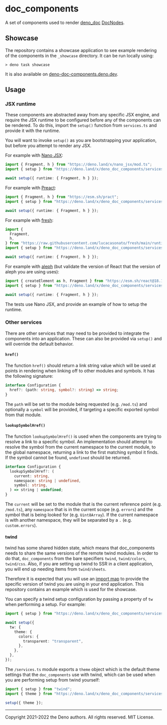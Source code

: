 # doc_components

A set of components used to render [deno_doc](https://deno.land/x/deno_doc)
[DocNodes](https://doc.deno.land/https://deno.land/x/deno_doc/lib/types.d.ts/~/DocNode).

## Showcase

The repository contains a showcase application to see example rendering of the
components in the `_showcase` directory. It can be run locally using:

```
> deno task showcase
```

It is also available on
[deno-doc-components.deno.dev](https://deno-doc-components.deno.dev/).

## Usage

### JSX runtime

These components are abstracted away from any specific JSX engine, and require
the JSX runtime to be configured before any of the components can be rendered.
To do this, import the `setup()` function from `services.ts` and provide it with
the runtime.

You will want to invoke `setup()` as you are bootstrapping your application, but
before you attempt to render any JSX.

For example with [Nano JSX](https://nanojsx.io/):

```ts
import { Fragment, h } from "https://deno.land/x/nano_jsx/mod.ts";
import { setup } from "https://deno.land/x/deno_doc_components/services.ts";

await setup({ runtime: { Fragment, h } });
```

For example with [Preact](https://preactjs.com/):

```ts
import { Fragment, h } from "https://esm.sh/pract";
import { setup } from "https://deno.land/x/deno_doc_components/services.ts";

await setup({ runtime: { Fragment, h } });
```

For example with [fresh](https://fresh.deno.dev/):

```ts
import {
  Fragment,
  h,
} from "https://raw.githubusercontent.com/lucacasonato/fresh/main/runtime.ts";
import { setup } from "https://deno.land/x/deno_doc_components/services.ts";

await setup({ runtime: { Fragment, h } });
```

For example with [aleph](https://alephjs.org/) (but validate the version of
React that the version of aleph you are using uses):

```ts
import { createElement as h, Fragment } from "https://esm.sh/react@18.1.0";
import { setup } from "https://deno.land/x/deno_doc_components/services.ts";

await setup({ runtime: { Fragment, h } });
```

The tests use Nano JSX, and provide an example of how to setup the runtime.

### Other services

There are other services that may need to be provided to integrate the
components into an application. These can also be provided via `setup()` and
will override the default behavior.

#### `href()`

The function `href()` should return a link string value which will be used at
points in rendering when linking off to other modules and symbols. It has the
following signature:

```ts
interface Configuration {
  href?: (path: string, symbol?: string) => string;
}
```

The `path` will be set to the module being requested (e.g. `/mod.ts`) and
optionally a `symbol` will be provided, if targeting a specific exported symbol
from that module.

#### `lookupSymbolHref()`

The function `lookupSymbolHref()` is used when the components are trying to
resolve a link to a specific symbol. An implementation should attempt to resolve
the symbol from the current namespace to the current module, to the global
namespace, returning a link to the first matching symbol it finds. If the symbol
cannot be found, `undefined` should be returned.

```ts
interface Configuration {
  lookupSymbolHref?: (
    current: string,
    namespace: string | undefined,
    symbol: string,
  ) => string | undefined;
}
```

The `current` will be set to the module that is the current reference point
(e.g. `/mod.ts`), any `namespace` that is in the current scope (e.g. `errors`)
and the symbol that is being looked for (e.g. `Uint8Array`). If the current
namespace is with another namespace, they will be separated by a `.` (e.g.
`custom.errors`).

#### twind

twind has some shared hidden state, which means that doc_components needs to
share the same versions of the remote twind modules. In order to do that,
`doc_components` from the bare specifiers `twind`, `twind/colors`, `twind/css`.
Also, if you are setting up twind to SSR in a client application, you will end
up needing items from `twind/sheets`.

Therefore it is expected that you will use an
[import map](https://deno.land/manual/node/import_maps) to provide the specific
version of twind you are using in your end application. This repository contains
an example which is used for the showcase.

You can specify a twind setup configuration by passing a property of `tw` when
performing a setup. For example:

```ts
import { setup } from "https://deno.land/x/deno_doc_components/services.ts";

await setup({
  tw: {
    theme: {
      colors: {
        transparent: "transparent",
      },
    },
  },
});
```

The `/services.ts` module exports a `theme` object which is the default theme
settings that the `doc_components` use with twind, which can be used when you
are performing setup from twind yourself:

```ts
import { setup } from "twind";
import { theme } from "https://deno.land/x/deno_doc_components/services.ts";

setup({ theme });
```

---

Copyright 2021-2022 the Deno authors. All rights reserved. MIT License.

```
```

```
```
